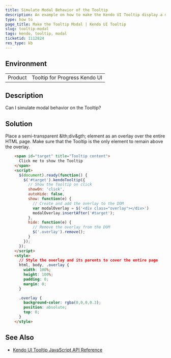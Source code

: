 ```yaml
---
title: Simulate Modal Behavior of the Tooltip
description: An example on how to make the Kendo UI Tooltip display a modal overlay over the page.
type: how to
page_title: Make the Tooltip Modal | Kendo UI Tooltip
slug: tooltip-modal
tags: kendo, tooltip, modal
ticketid: 1112824
res_type: kb
---
```


## Environment

<table>
 <tr>
  <td>Product</td>
  <td>Tooltip for Progress Kendo UI</td>
 </tr>
</table>

## Description

Can I simulate modal behavior on the Tooltip?

## Solution

Place a semi-transparent &lth;div&gth; element as an overlay over the entire HTML page. Make sure that the Tooltip is the only element to remain above the overlay.

````html
	<span id="target" title="Tooltip content">
	  Click me to show the Tooltip
	</span>
	<script>
	  $(document).ready(function() {
		$('#target').kendoTooltip({
		  // Show the Tooltip on click
		  showOn: 'click',
		  autoHide: false,
		  show: function(e) {
			// Create and add the overlay to the DOM
			var modalOverlay = $('<div class="overlay"></div>')
			modalOverlay.insertAfter('#target');
		  },
		  hide: function(e) {
		    // Remove the overlay from the DOM
			$('.overlay').remove();
		  }
		});
	  });
	</script>
	<style>
	  // Style the overlay and its parents to cover the entire page
	  html, body, .overlay {
		width: 100%;
		height: 100%;
		padding: 0;
		margin: 0;
	  }

	  .overlay {
		background-color: rgba(0,0,0,0.3);
		position: absolute;
		top: 0;
	  }
	</style>
````

## See Also

* [Kendo UI Tooltip JavaScript API Reference](http://docs.telerik.com/kendo-ui/api/javascript/ui/tooltip)
